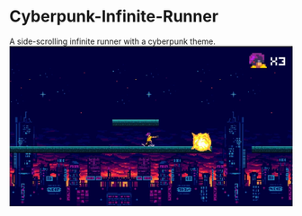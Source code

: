 # Cyberpunk-Infinite-Runner
 A side-scrolling infinite runner with a cyberpunk theme.
![alt text](https://github.com/JFiedler23/Cyberpunk-Infinite-Runner/blob/master/Cyberpunk-infinite-runner-screenshot.png?raw=true)
